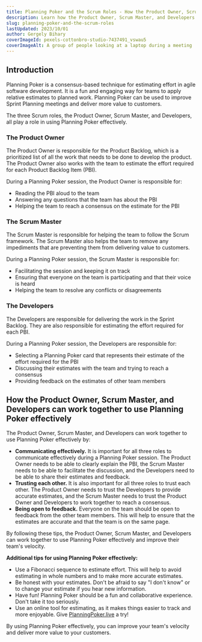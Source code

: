 ```yaml
---
title: Planning Poker and the Scrum Roles - How the Product Owner, Scrum Master, and Developers can work together to use Planning Poker effectively
description: Learn how the Product Owner, Scrum Master, and Developers can work together to use Planning Poker effectively to improve team velocity and deliver more value to customers.
slug: planning-poker-and-the-scrum-roles
lastUpdated: 2023/10/01
author: Gergely Bihary
coverImageId: pexels-cottonbro-studio-7437491_vswau5
coverImageAlt: A group of people looking at a laptop during a meeting
---
```


## Introduction

Planning Poker is a consensus-based technique for estimating effort in agile software development. It is a fun and engaging way for teams to apply relative estimates to planned work. Planning Poker can be used to improve Sprint Planning meetings and deliver more value to customers.

The three Scrum roles, the Product Owner, Scrum Master, and Developers, all play a role in using Planning Poker effectively.

### The Product Owner

The Product Owner is responsible for the Product Backlog, which is a prioritized list of all the work that needs to be done to develop the product. The Product Owner also works with the team to estimate the effort required for each Product Backlog Item (PBI).

During a Planning Poker session, the Product Owner is responsible for:

- Reading the PBI aloud to the team
- Answering any questions that the team has about the PBI
- Helping the team to reach a consensus on the estimate for the PBI

### The Scrum Master

The Scrum Master is responsible for helping the team to follow the Scrum framework. The Scrum Master also helps the team to remove any impediments that are preventing them from delivering value to customers.

During a Planning Poker session, the Scrum Master is responsible for:

- Facilitating the session and keeping it on track
- Ensuring that everyone on the team is participating and that their voice is heard
- Helping the team to resolve any conflicts or disagreements

### The Developers

The Developers are responsible for delivering the work in the Sprint Backlog. They are also responsible for estimating the effort required for each PBI.

During a Planning Poker session, the Developers are responsible for:

- Selecting a Planning Poker card that represents their estimate of the effort required for the PBI
- Discussing their estimates with the team and trying to reach a consensus
- Providing feedback on the estimates of other team members

## How the Product Owner, Scrum Master, and Developers can work together to use Planning Poker effectively

The Product Owner, Scrum Master, and Developers can work together to use Planning Poker effectively by:

- **Communicating effectively.** It is important for all three roles to communicate effectively during a Planning Poker session. The Product Owner needs to be able to clearly explain the PBI, the Scrum Master needs to be able to facilitate the discussion, and the Developers need to be able to share their estimates and feedback.
- **Trusting each other.** It is also important for all three roles to trust each other. The Product Owner needs to trust the Developers to provide accurate estimates, and the Scrum Master needs to trust the Product Owner and Developers to work together to reach a consensus.
- **Being open to feedback.** Everyone on the team should be open to feedback from the other team members. This will help to ensure that the estimates are accurate and that the team is on the same page.

By following these tips, the Product Owner, Scrum Master, and Developers can work together to use Planning Poker effectively and improve their team's velocity.

**Additional tips for using Planning Poker effectively:**

- Use a Fibonacci sequence to estimate effort. This will help to avoid estimating in whole numbers and to make more accurate estimates.
- Be honest with your estimates. Don't be afraid to say "I don't know" or to change your estimate if you hear new information.
- Have fun! Planning Poker should be a fun and collaborative experience. Don't take it too seriously.
- Use an online tool for estimating, as it makes things easier to track and more enjoyable. Give [PlanningPoker.live](https://planningpoker.live) a try!

By using Planning Poker effectively, you can improve your team's velocity and deliver more value to your customers.
